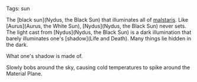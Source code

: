Tags: sun

The [black sun](Nydus, the Black Sun) that illuminates all of [malstaris](Malstaris). Like [Aurus](Aurus, the White Sun), [Nydus](Nydus, the Black Sun) never sets. The light cast from [Nydus](Nydus, the Black Sun) is a dark illumination that barely illuminates one's [shadow](Life and Death). Many things lie hidden in the dark. 

What one's shadow is made of.

Slowly bobs around the sky, causing cold temperatures to spike around the Material Plane.
